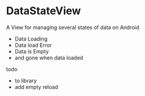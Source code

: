 # DataStateView
A View for managing several states of data on Android

- Data Loading
- Data load Error
- Data is Empty
- and gone when data loaded

todo
- to library
- add empty reload
